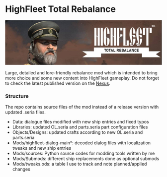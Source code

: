 # HighFleet Total Rebalance
![](Mods/mod_header.jpg)

Large, detailed and lore-friendly rebalance mod which is intended to bring more choice and some new content into HighFleet gameplay. Do not forget to check the latest published version on the [Nexus](https://www.nexusmods.com/highfleet/mods/5).

### Structure
The repo contains source files of the mod instead of a release version with updated .seria files.

+ Data: dialogue files modified with new ship entries and fixed typos
+ Libraries: updated OL.seria and parts.seria part configuration files
+ Objects/Designs: updated crafts according to new OL.seria and parts.seria
+ Mods/highfleet-dialog-main*: decoded dialog files with localization tweaks and new ship entries
+ Mods/sources: Python source codes for modding tools written by me
+ Mods/Submods: different ship replacements done as optional submods
+ Mods/tweaks.ods: a table I use to track and note planned/applied changes
